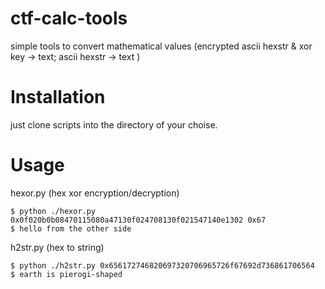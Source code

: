 # ctf-calc-tools
simple tools to convert mathematical values (encrypted ascii hexstr &amp; xor key -> text; ascii hexstr -> text )
# Installation
just clone scripts into the directory of your choise.
# Usage
hexor.py (hex xor encryption/decryption)
```
$ python ./hexor.py 0x0f020b0b08470115080a47130f024708130f021547140e1302 0x67
$ hello from the other side
```
h2str.py (hex to string)
```
$ python ./h2str.py 0x656172746820697320706965726f67692d736861706564
$ earth is pierogi-shaped
```
